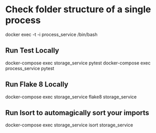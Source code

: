 # Check folder structure of a single process

docker exec -t -i process_service /bin/bash

## Run Test Locally
docker-compose exec storage_service pytest
docker-compose exec process_service pytest

## Run Flake 8 Locally
docker-compose exec storage_service flake8 storage_service

## Run Isort to automagically sort your imports
docker-compose exec storage_service isort storage_service
